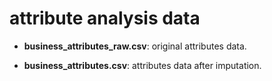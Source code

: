 # attribute analysis data

* **business_attributes_raw.csv**: original attributes data.

* **business_attributes.csv**: attributes data after imputation.

